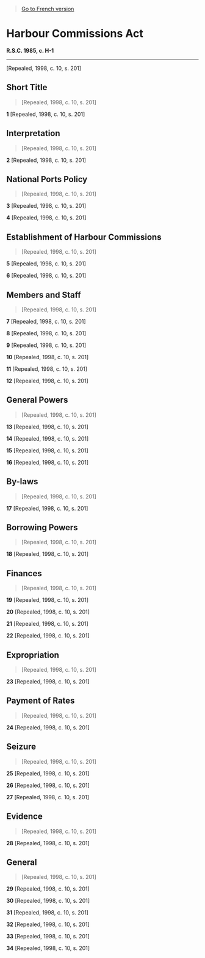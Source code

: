 > [Go to French version](/fr/Lois/Lois%20révisées%20du%20Canada/H/H-1.md)

# Harbour Commissions Act

**R.S.C. 1985, c. H-1**


----------


[Repealed, 1998, c. 10, s. 201]



## Short Title
> [Repealed, 1998, c. 10, s. 201]



**1** [Repealed, 1998, c. 10, s. 201]




## Interpretation
> [Repealed, 1998, c. 10, s. 201]



**2** [Repealed, 1998, c. 10, s. 201]




## National Ports Policy
> [Repealed, 1998, c. 10, s. 201]



**3** [Repealed, 1998, c. 10, s. 201]



**4** [Repealed, 1998, c. 10, s. 201]




## Establishment of Harbour Commissions
> [Repealed, 1998, c. 10, s. 201]



**5** [Repealed, 1998, c. 10, s. 201]



**6** [Repealed, 1998, c. 10, s. 201]




## Members and Staff
> [Repealed, 1998, c. 10, s. 201]



**7** [Repealed, 1998, c. 10, s. 201]



**8** [Repealed, 1998, c. 10, s. 201]



**9** [Repealed, 1998, c. 10, s. 201]



**10** [Repealed, 1998, c. 10, s. 201]



**11** [Repealed, 1998, c. 10, s. 201]



**12** [Repealed, 1998, c. 10, s. 201]




## General Powers
> [Repealed, 1998, c. 10, s. 201]



**13** [Repealed, 1998, c. 10, s. 201]



**14** [Repealed, 1998, c. 10, s. 201]



**15** [Repealed, 1998, c. 10, s. 201]



**16** [Repealed, 1998, c. 10, s. 201]




## By-laws
> [Repealed, 1998, c. 10, s. 201]



**17** [Repealed, 1998, c. 10, s. 201]




## Borrowing Powers
> [Repealed, 1998, c. 10, s. 201]



**18** [Repealed, 1998, c. 10, s. 201]




## Finances
> [Repealed, 1998, c. 10, s. 201]



**19** [Repealed, 1998, c. 10, s. 201]



**20** [Repealed, 1998, c. 10, s. 201]



**21** [Repealed, 1998, c. 10, s. 201]



**22** [Repealed, 1998, c. 10, s. 201]




## Expropriation
> [Repealed, 1998, c. 10, s. 201]



**23** [Repealed, 1998, c. 10, s. 201]




## Payment of Rates
> [Repealed, 1998, c. 10, s. 201]



**24** [Repealed, 1998, c. 10, s. 201]




## Seizure
> [Repealed, 1998, c. 10, s. 201]



**25** [Repealed, 1998, c. 10, s. 201]



**26** [Repealed, 1998, c. 10, s. 201]



**27** [Repealed, 1998, c. 10, s. 201]




## Evidence
> [Repealed, 1998, c. 10, s. 201]



**28** [Repealed, 1998, c. 10, s. 201]




## General
> [Repealed, 1998, c. 10, s. 201]



**29** [Repealed, 1998, c. 10, s. 201]



**30** [Repealed, 1998, c. 10, s. 201]



**31** [Repealed, 1998, c. 10, s. 201]



**32** [Repealed, 1998, c. 10, s. 201]



**33** [Repealed, 1998, c. 10, s. 201]



**34** [Repealed, 1998, c. 10, s. 201]


